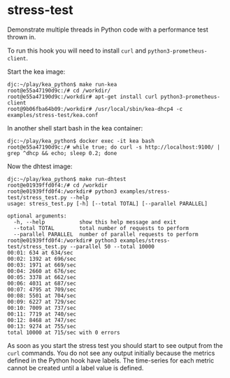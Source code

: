# stress-test
Demonstrate multiple threads in Python code with a performance test thrown in.

To run this hook you will need to install `curl` and `python3-prometheus-client`.

Start the kea image:
```
djc:~/play/kea_python$ make run-kea
root@e55a47190d9c:/# cd /workdir/
root@e55a47190d9c:/workdir# apt-get install curl python3-prometheus-client
root@9b06fba64b09:/workdir# /usr/local/sbin/kea-dhcp4 -c examples/stress-test/kea.conf
```

In another shell start bash in the kea container:
```
djc:~/play/kea_python$ docker exec -it kea bash
root@e55a47190d9c:/# while true; do curl -s http://localhost:9100/ | grep ^dhcp && echo; sleep 0.2; done
```

Now the dhtest image:
```
djc:~/play/kea_python$ make run-dhtest
root@e01939ffd0f4:/# cd /workdir
root@e01939ffd0f4:/workdir# python3 examples/stress-test/stress_test.py --help  
usage: stress_test.py [-h] [--total TOTAL] [--parallel PARALLEL]

optional arguments:
  -h, --help           show this help message and exit
  --total TOTAL        total number of requests to perform
  --parallel PARALLEL  number of parallel requests to perform
root@e01939ffd0f4:/workdir# python3 examples/stress-test/stress_test.py --parallel 50 --total 10000
00:01: 634 at 634/sec
00:02: 1392 at 696/sec
00:03: 1971 at 669/sec
00:04: 2660 at 676/sec
00:05: 3378 at 662/sec
00:06: 4031 at 687/sec
00:07: 4795 at 709/sec
00:08: 5501 at 704/sec
00:09: 6227 at 729/sec
00:10: 7009 at 737/sec
00:11: 7719 at 740/sec
00:12: 8468 at 747/sec
00:13: 9274 at 755/sec
total 10000 at 715/sec with 0 errors
```

As soon as you start the stress test you should start to see output from the `curl` commands.  You do not
see any output initially because the metrics defined in the Python hook have labels.  The time-series for
each metric cannot be created until a label value is defined.
